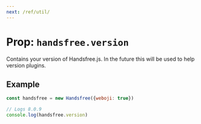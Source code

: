 ```yaml
---
next: /ref/util/
---
```

# Prop: `handsfree.version`

Contains your version of Handsfree.js. In the future this will be used to help version plugins.

## Example

```js
const handsfree = new Handsfree({weboji: true})

// Logs 8.0.9
console.log(handsfree.version)
```